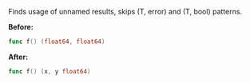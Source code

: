 Finds usage of unnamed results, skips (T, error) and (T, bool) patterns.

**Before:**
```go
func f() (float64, float64)
```

**After:**
```go
func f() (x, y float64)
```
